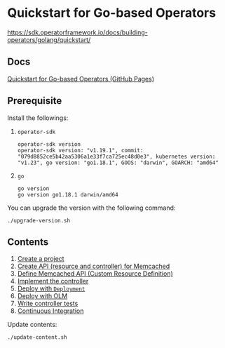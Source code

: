# Quickstart for Go-based Operators

https://sdk.operatorframework.io/docs/building-operators/golang/quickstart/

## Docs

[Quickstart for Go-based Operators (GitHub Pages)](https://nakamasato.github.io/memcached-operator)

## Prerequisite

Install the followings:

1. `operator-sdk`

    ```
    operator-sdk version
    operator-sdk version: "v1.19.1", commit: "079d8852ce5b42aa5306a1e33f7ca725ec48d0e3", kubernetes version: "v1.23", go version: "go1.18.1", GOOS: "darwin", GOARCH: "amd64"
    ```

1. `go`

    ```
    go version
    go version go1.18.1 darwin/amd64
    ```

You can upgrade the version with the following command:

```
./upgrade-version.sh
```

## Contents
<!-- contents start -->
1. [ Create a project](docs/01-initialize-operator.md)
1. [ Create API (resource and controller) for Memcached](docs/02-create-api.md)
1. [ Define Memcached API (Custom Resource Definition)](docs/03-define-api.md)
1. [ Implement the controller](docs/04-implement-controller.md)
1. [ Deploy with `Deployment`](docs/05-deploy-with-deployment.md)
1. [ Deploy with OLM](docs/06-deploy-with-olm.md)
1. [ Write controller tests](docs/07-write-controller-test.md)
1. [ Continuous Integration](docs/08-ci.md)
<!-- contents end -->

Update contents:

```
./update-content.sh
```
